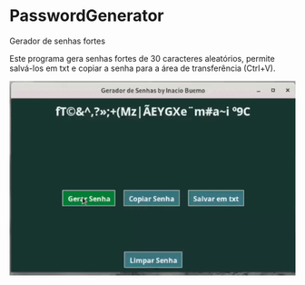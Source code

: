 # PasswordGenerator
Gerador de senhas fortes

Este programa gera senhas fortes de 30 caracteres aleatórios, permite salvá-los em txt e copiar a senha para a área de transferência (Ctrl+V).


![GIF](https://github.com/Inaciocb/PasswordGenerator/blob/main/screenshots/gerador_gif.gif)
